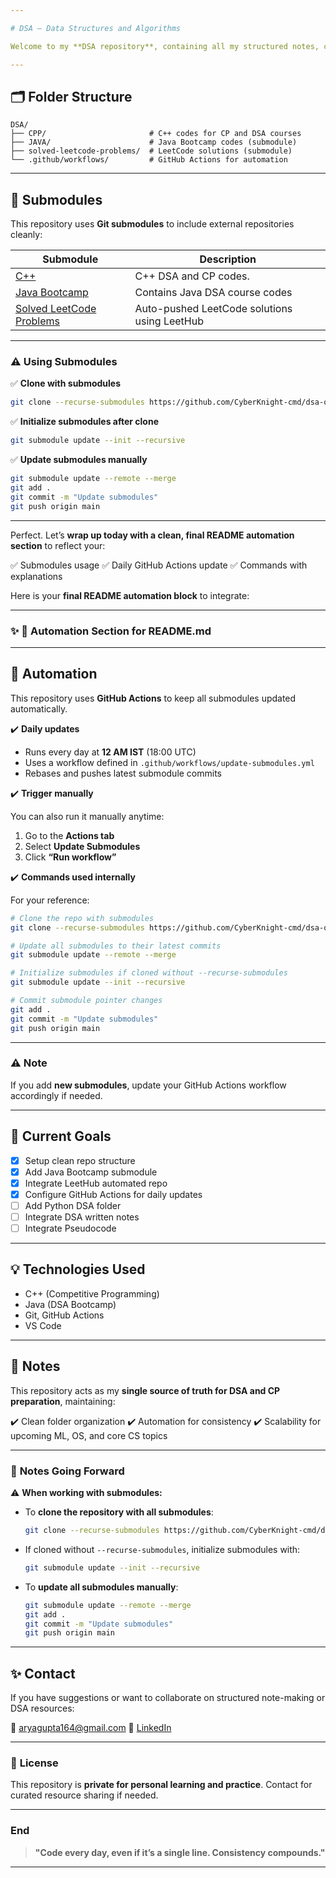 ```yaml
---

# DSA – Data Structures and Algorithms

Welcome to my **DSA repository**, containing all my structured notes, codes, and problem solutions in **C++, Java, and beyond**.

---
```


## 🗂️ **Folder Structure**

```
DSA/
├── CPP/                       # C++ codes for CP and DSA courses
├── JAVA/                      # Java Bootcamp codes (submodule)
├── solved-leetcode-problems/  # LeetCode solutions (submodule)
└── .github/workflows/         # GitHub Actions for automation
```

---

## 🔗 **Submodules**

This repository uses **Git submodules** to include external repositories cleanly:

| Submodule                                                                               | Description                                  |
| --------------------------------------------------------------------------------------- | -------------------------------------------- |
| [C++](https://github.com/CyberKnight-cmd/cpp-dsa)                                                                   | C++ DSA and CP codes.                        |
| [Java Bootcamp](https://github.com/CyberKnight-cmd/DSA-Bootcamp-Java)                                                         | Contains Java DSA course codes               |
| [Solved LeetCode Problems](https://github.com/CyberKnight-cmd/solved-leetcode-problems) | Auto-pushed LeetCode solutions using LeetHub |

---

### ⚠️ **Using Submodules**

✅ **Clone with submodules**

```bash
git clone --recurse-submodules https://github.com/CyberKnight-cmd/dsa-overall.git
```

✅ **Initialize submodules after clone**

```bash
git submodule update --init --recursive
```

✅ **Update submodules manually**

```bash
git submodule update --remote --merge
git add .
git commit -m "Update submodules"
git push origin main
```

---

Perfect. Let’s **wrap up today with a clean, final README automation section** to reflect your:

✅ Submodules usage
✅ Daily GitHub Actions update
✅ Commands with explanations

Here is your **final README automation block** to integrate:

---

### ✨ **📁 Automation Section for README.md**


---

## 🤖 **Automation**

This repository uses **GitHub Actions** to keep all submodules updated automatically.

✔️ **Daily updates**

- Runs every day at **12 AM IST** (18:00 UTC)
- Uses a workflow defined in `.github/workflows/update-submodules.yml`
- Rebases and pushes latest submodule commits

✔️ **Trigger manually**

You can also run it manually anytime:

1. Go to the **Actions tab**
2. Select **Update Submodules**
3. Click **“Run workflow”**

✔️ **Commands used internally**

For your reference:

```bash
# Clone the repo with submodules
git clone --recurse-submodules https://github.com/CyberKnight-cmd/dsa-overall.git

# Update all submodules to their latest commits
git submodule update --remote --merge

# Initialize submodules if cloned without --recurse-submodules
git submodule update --init --recursive

# Commit submodule pointer changes
git add .
git commit -m "Update submodules"
git push origin main
````

---

### ⚠️ **Note**

If you add **new submodules**, update your GitHub Actions workflow accordingly if needed.

---


## 🚀 **Current Goals**

* [x] Setup clean repo structure
* [x] Add Java Bootcamp submodule
* [x] Integrate LeetHub automated repo
* [x] Configure GitHub Actions for daily updates
* [ ] Add Python DSA folder
* [ ] Integrate DSA written notes
* [ ] Integrate Pseudocode

---

## 💡 **Technologies Used**

* C++ (Competitive Programming)
* Java (DSA Bootcamp)
* Git, GitHub Actions
* VS Code

---

## 📝 **Notes**

This repository acts as my **single source of truth for DSA and CP preparation**, maintaining:

✔️ Clean folder organization
✔️ Automation for consistency
✔️ Scalability for upcoming ML, OS, and core CS topics

---

### 🔄 **Notes Going Forward**

⚠️ **When working with submodules:**

* To **clone the repository with all submodules**:

  ```bash
  git clone --recurse-submodules https://github.com/CyberKnight-cmd/dsa-overall.git
  ```

* If cloned without `--recurse-submodules`, initialize submodules with:

  ```bash
  git submodule update --init --recursive
  ```

* To **update all submodules manually**:

  ```bash
  git submodule update --remote --merge
  git add .
  git commit -m "Update submodules"
  git push origin main
  ```

---

## ✨ **Contact**

If you have suggestions or want to collaborate on structured note-making or DSA resources:

📧 [aryagupta164@gmail.com](mailto:aryagupta164@gmail.com)
🔗 [LinkedIn](https://www.linkedin.com/in/aryagupta2304/)

---

### 🔖 **License**

This repository is **private for personal learning and practice**. Contact for curated resource sharing if needed.

---

### **End**

> **"Code every day, even if it’s a single line. Consistency compounds."**

---
